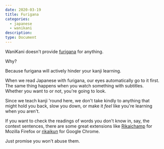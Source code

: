 ```yaml
---
date: 2020-03-19
title: Furigana
categories:
  - japanese
  - wanikani
description:
type: Document
---
```


WaniKani doesn't provide [furigana](https://en.wikipedia.org/wiki/Furigana) for anything.

Why?

Because furigana will actively hinder your kanji learning.

When we read Japanese with furigana, our eyes automatically go to it first. The same thing happens when you watch something with subtitles. Whether you want to or not, you're going to look.

Since we teach kanji 'round here, we don't take kindly to anything that might hold you back, slow you down, or make it _feel_ like you're learning when you aren't.

If you want to check the readings of words you don't know in, say, the context sentences, there are some great extensions like [Rikaichamp](https://addons.mozilla.org/en-US/firefox/addon/rikaichamp/) for Mozilla Firefox or [rikaikun](https://chrome.google.com/webstore/detail/rikaikun/jipdnfibhldikgcjhfnomkfpcebammhp?hl=en) for Google Chrome.

Just promise you won't abuse them.
